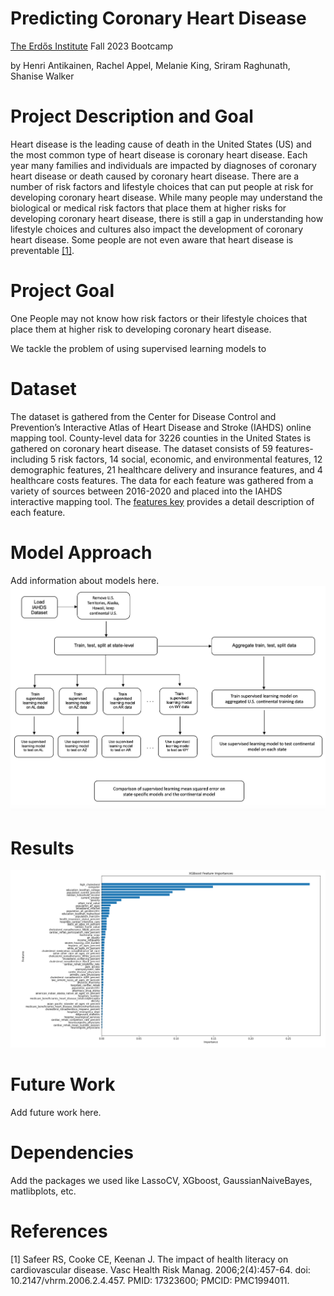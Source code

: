 # Predicting Coronary Heart Disease
[The Erdős Institute](https://www.erdosinstitute.org/) Fall 2023 Bootcamp

by Henri Antikainen, Rachel Appel, Melanie King, Sriram Raghunath, Shanise Walker

# Project Description and Goal
Heart disease is the leading cause of death in the United States (US) and the most common type of heart disease is coronary heart disease. Each year many families and individuals are impacted by diagnoses of coronary heart disease or death caused by coronary heart disease. There are a number of risk factors and lifestyle choices that can put people at risk for developing coronary heart disease. While many people may understand the biological or medical risk factors that place them at higher risks for developing coronary heart disease, there is still a gap in understanding how lifestyle choices and cultures also impact the development of coronary heart disease. Some people are not even aware that heart disease is preventable [[1]](https://www.ncbi.nlm.nih.gov/pmc/articles/PMC1994011/#:~:text=Some%20are%20not%20even%20aware,(Rogers%20et%20al%202000)).

# Project Goal
One People may not know how risk factors or their lifestyle choices that place them at higher risk to developing coronary heart disease. 

We tackle the problem of using supervised learning models to 

# Dataset

The dataset is gathered from the  Center for Disease Control and Prevention’s Interactive Atlas of Heart Disease and Stroke (IAHDS) online mapping tool. County-level data for 3226 counties in the United States is gathered on coronary heart disease. The dataset consists of 59 features-including 5 risk factors, 14 social, economic, and environmental features, 12 demographic features, 21 healthcare delivery and insurance features, and 4 healthcare costs features. The data for each feature was gathered from a variety of sources between 2016-2020 and placed into the IAHDS interactive mapping tool. The [features key](https://github.com/shanise1/PCD/blob/main/Dataset%20Features%20Key.pdf) provides a detail description of each feature.  


# Model Approach 

Add information about models here. 
![model](images/modelapproach.png)

# Results 

![xgboostresults](images/xgboostresults.png)

# Future Work 

Add future work here. 

# Dependencies
Add the packages we used like LassoCV, XGboost, GaussianNaiveBayes, matlibplots, etc. 

# References
[1] Safeer RS, Cooke CE, Keenan J. The impact of health literacy on cardiovascular disease. Vasc Health Risk Manag. 2006;2(4):457-64. doi: 10.2147/vhrm.2006.2.4.457. PMID: 17323600; PMCID: PMC1994011.
